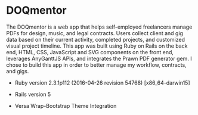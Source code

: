 # DOQmentor

The DOQmentor is a web app that helps self-employed freelancers manage PDFs for design, music, and legal contracts. Users collect client and gig data based on their current activity, completed projects, and customized visual project timeline. This app was built using Ruby on Rails on the back end, HTML, CSS, JavaScript and SVG components on the front end, leverages AnyGanttJS APIs, and integrates the Prawn PDF generator gem. I chose to build this app in order to better manage my workflow, contracts, and gigs.

* Ruby version 2.3.1p112 (2016-04-26 revision 54768) [x86_64-darwin15]

* Rails version 5

* Versa Wrap-Bootstrap Theme Integration